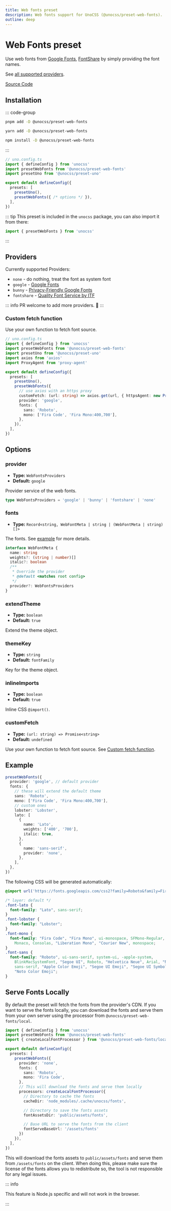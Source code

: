 ```yaml
---
title: Web fonts preset
description: Web fonts support for UnoCSS (@unocss/preset-web-fonts).
outline: deep
---
```


# Web Fonts preset

Use web fonts from [Google Fonts](https://fonts.google.com/), [FontShare](https://www.fontshare.com/) by simply providing the font names.

See [all supported providers](#providers).

[Source Code](https://github.com/unocss/unocss/tree/main/packages/preset-web-fonts)

## Installation

::: code-group
  ```bash [pnpm]
  pnpm add -D @unocss/preset-web-fonts
  ```
  ```bash [yarn]
  yarn add -D @unocss/preset-web-fonts
  ```
  ```bash [npm]
  npm install -D @unocss/preset-web-fonts
  ```
:::

```ts
// uno.config.ts
import { defineConfig } from 'unocss'
import presetWebFonts from '@unocss/preset-web-fonts'
import presetUno from '@unocss/preset-uno'

export default defineConfig({
  presets: [
    presetUno(),
    presetWebFonts({ /* options */ }),
  ],
})
```

::: tip
This preset is included in the `unocss` package, you can also import it from there:

```ts
import { presetWebFonts } from 'unocss'
```
:::

## Providers

Currently supported Providers:

- `none` - do nothing, treat the font as system font
- `google` - [Google Fonts](https://fonts.google.com/)
- `bunny` - [Privacy-Friendly Google Fonts](https://fonts.bunny.net/)
- `fontshare` - [Quality Font Service by ITF](https://www.fontshare.com/)

::: info
PR welcome to add more providers. 🙌
:::

### Custom fetch function

Use your own function to fetch font source.

```ts
// uno.config.ts
import { defineConfig } from 'unocss'
import presetWebFonts from '@unocss/preset-web-fonts'
import presetUno from '@unocss/preset-uno'
import axios from 'axios'
import ProxyAgent from 'proxy-agent'

export default defineConfig({
  presets: [
    presetUno(),
    presetWebFonts({
      // use axios with an https proxy
      customFetch: (url: string) => axios.get(url, { httpsAgent: new ProxyAgent('https://localhost:7890') }).then(it => it.data),
      provider: 'google',
      fonts: {
        sans: 'Roboto',
        mono: ['Fira Code', 'Fira Mono:400,700'],
      },
    }),
  ],
})
```

## Options

### provider
- **Type:** `WebFontsProviders`
- **Default:** `google`

Provider service of the web fonts.

```ts
type WebFontsProviders = 'google' | 'bunny' | 'fontshare' | 'none'
```

### fonts
- **Type:** `Record<string, WebFontMeta | string | (WebFontMeta | string)[]>`

The fonts. See [example](#example) for more details.

```ts
interface WebFontMeta {
  name: string
  weights?: (string | number)[]
  italic?: boolean
  /**
   * Override the provider
   * @default <matches root config>
   */
  provider?: WebFontsProviders
}
```

### extendTheme
- **Type:** `boolean`
- **Default:** `true`

Extend the theme object.

### themeKey
- **Type:** `string`
- **Default:** `fontFamily`

Key for the theme object.

### inlineImports
- **Type:** `boolean`
- **Default:** `true`

Inline CSS `@import()`.

### customFetch
- **Type:** `(url: string) => Promise<string>`
- **Default:** `undefined`

Use your own function to fetch font source. See [Custom fetch function](#custom-fetch-function).

## Example

```ts
presetWebFonts({
  provider: 'google', // default provider
  fonts: {
    // these will extend the default theme
    sans: 'Roboto',
    mono: ['Fira Code', 'Fira Mono:400,700'],
    // custom ones
    lobster: 'Lobster',
    lato: [
      {
        name: 'Lato',
        weights: ['400', '700'],
        italic: true,
      },
      {
        name: 'sans-serif',
        provider: 'none',
      },
    ],
  },
})
```

The following CSS will be generated automatically:

```css
@import url('https://fonts.googleapis.com/css2?family=Roboto&family=Fira+Code&family=Fira+Mono:wght@400;700&family=Lobster&family=Lato:ital,wght@0,400;0,700;1,400;1,700&display=swap');

/* layer: default */
.font-lato {
  font-family: "Lato", sans-serif;
}
.font-lobster {
  font-family: "Lobster";
}
.font-mono {
  font-family: "Fira Code", "Fira Mono", ui-monospace, SFMono-Regular, Menlo,
    Monaco, Consolas, "Liberation Mono", "Courier New", monospace;
}
.font-sans {
  font-family: "Roboto", ui-sans-serif, system-ui, -apple-system,
    BlinkMacSystemFont, "Segoe UI", Roboto, "Helvetica Neue", Arial, "Noto Sans",
    sans-serif, "Apple Color Emoji", "Segoe UI Emoji", "Segoe UI Symbol",
    "Noto Color Emoji";
}
```

## Serve Fonts Locally

By default the preset will fetch the fonts from the provider's CDN. If you want to serve the fonts locally, you can download the fonts and serve them from your own server using the processor from `@unocss/preset-web-fonts/local`.

```ts
import { defineConfig } from 'unocss'
import presetWebFonts from '@unocss/preset-web-fonts'
import { createLocalFontProcessor } from '@unocss/preset-web-fonts/local'

export default defineConfig({
  presets: [
    presetWebFonts({
      provider: 'none',
      fonts: {
        sans: 'Roboto',
        mono: 'Fira Code',
      },
      // This will download the fonts and serve them locally
      processors: createLocalFontProcessor({
        // Directory to cache the fonts
        cacheDir: 'node_modules/.cache/unocss/fonts',

        // Directory to save the fonts assets
        fontAssetsDir: 'public/assets/fonts',

        // Base URL to serve the fonts from the client
        fontServeBaseUrl: '/assets/fonts'
      })
    }),
  ],
})
```

This will download the fonts assets to `public/assets/fonts` and serve them from `/assets/fonts` on the client. When doing this, please make sure the license of the fonts allows you to redistribute so, the tool is not responsible for any legal issues.

::: info

This feature is Node.js specific and will not work in the browser.

:::
